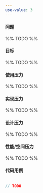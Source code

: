```yaml
---
use-value: 3
---
```

#### 问题

%% TODO %%

#### 目标

%% TODO %%

#### 使用压力

%% TODO %%

#### 实现压力

%% TODO %%

#### 设计压力

%% TODO %%

#### 性能/空间压力

%% TODO %%

#### 代码用例

```js

// TODO

```